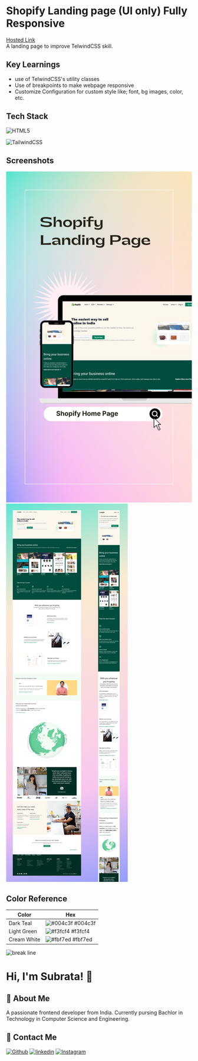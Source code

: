 # Shopify Landing page (UI only) Fully Responsive

[Hosted Link](https://shopify-clone-ss.netlify.app/)\
A landing page to improve TelwindCSS skill.

## Key Learnings

- use of TelwindCSS's utility classes
- Use of breakpoints to make webpage responsive
- Customize Configuration for custom style like; font, bg images, color, etc.

## Tech Stack

![HTML5](https://img.shields.io/badge/HTML5-E34F26?style=for-the-badge&logo=html5&logoColor=white)

![TailwindCSS](https://img.shields.io/badge/Tailwind_CSS-38B2AC?style=for-the-badge&logo=tailwind-css&logoColor=white)

## Screenshots

![App Screenshot](./shopify-mockup.png)
![App Screenshot](./shopify-mobile-desktop.png)

<!-- ## Font Reference

| Font     | Link                                                                     |
| -------- | ------------------------------------------------------------------------ |
| Orbitron | [Google font](https://fonts.google.com/specimen/Orbitron?query=orbitron) |
| Popins   | [Google font](https://fonts.google.com/specimen/Poppins?query=pop)       | -->

## Color Reference

| Color       | Hex                                                              |
| ----------- | ---------------------------------------------------------------- |
| Dark Teal   | ![#004c3f](https://via.placeholder.com/10/004c3f?text=+) #004c3f |
| Light Green | ![#f3fcf4](https://via.placeholder.com/10/f3fcf4?text=+) #f3fcf4 |
| Cream White | ![#fbf7ed](https://via.placeholder.com/10/fbf7ed?text=+) #fbf7ed |

![break line](https://www.animatedimages.org/data/media/562/animated-line-image-0184.gif)

# Hi, I'm Subrata! 👋

## 🚀 About Me

A passionate frontend developer from India. Currently pursing Bachlor in Technology in Computer Science and Engineering.

## 🔗 Contact Me

[![Github](https://img.shields.io/badge/github-%23121011.svg?style=for-the-badge&logo=github&logoColor=white)](https://github.com/subrataSamartha)
[![linkedin](https://img.shields.io/badge/linkedin-0A66C2?style=for-the-badge&logo=linkedin&logoColor=white)](https://www.linkedin.com/in/subrata-samartha-3347aa203/)
[![Instagram](https://img.shields.io/badge/Instagram-%23E4405F.svg?style=for-the-badge&logo=Instagram&logoColor=white)](https://www.instagram.com/subrat_samarth/)
